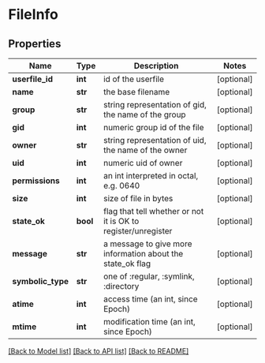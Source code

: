 # FileInfo

## Properties
Name | Type | Description | Notes
------------ | ------------- | ------------- | -------------
**userfile_id** | **int** | id of the userfile | [optional] 
**name** | **str** | the base filename | [optional] 
**group** | **str** | string representation of gid, the name of the group | [optional] 
**gid** | **int** | numeric group id of the file | [optional] 
**owner** | **str** | string representation of uid, the name of the owner | [optional] 
**uid** | **int** | numeric uid of owner | [optional] 
**permissions** | **int** | an int interpreted in octal, e.g. 0640 | [optional] 
**size** | **int** | size of file in bytes | [optional] 
**state_ok** | **bool** | flag that tell whether or not it is OK to register/unregister | [optional] 
**message** | **str** | a message to give more information about the state_ok flag | [optional] 
**symbolic_type** | **str** | one of :regular, :symlink, :directory | [optional] 
**atime** | **int** | access time (an int, since Epoch) | [optional] 
**mtime** | **int** | modification time (an int, since Epoch) | [optional] 

[[Back to Model list]](../README.md#documentation-for-models) [[Back to API list]](../README.md#documentation-for-api-endpoints) [[Back to README]](../README.md)


